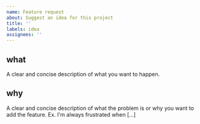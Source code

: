 ```yaml
---
name: Feature request
about: Suggest an idea for this project
title: ''
labels: idea
assignees: ''
---
```


## what

A clear and concise description of what you want to happen.

## why

A clear and concise description of what the problem is or why you want to add the feature.
Ex. I'm always frustrated when [...]
